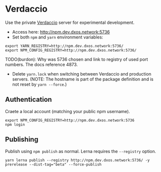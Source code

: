 # Verdaccio

Use the private [Verdaccio](https://github.com/verdaccio/verdaccio) server for experimental development.

- Access here: http://npm.dev.dxos.network:5736
- Set both `npm` and `yarn` environment variables:

```
export YARN_REGISTRY=http://npm.dev.dxos.network:5736/
export NPM_CONFIG_REGISTRY=http://npm.dev.dxos.network:5736/
```

TODO(burdon): Why was 5736 chosen and link to registry of used port numbers. The docs reference 4873.

- Delete `yarn.lock` when switching between Verdaccio and production servers.
  (NOTE: The hostname is part of the package definition and is not reset by `yarn --force`.)

## Authentication

Craete a local account (matching your public npm username).

```
export NPM_CONFIG_REGISTRY=http://npm.dev.dxos.network:5736
npm login
```

## Publishing

Publish using `npm publish` as normal. Lerna requires the `--registry` option.

```
yarn lerna publish --registry http://npm.dev.dxos.network:5736/ -y prerelease --dist-tag="beta" --force-publish
```
